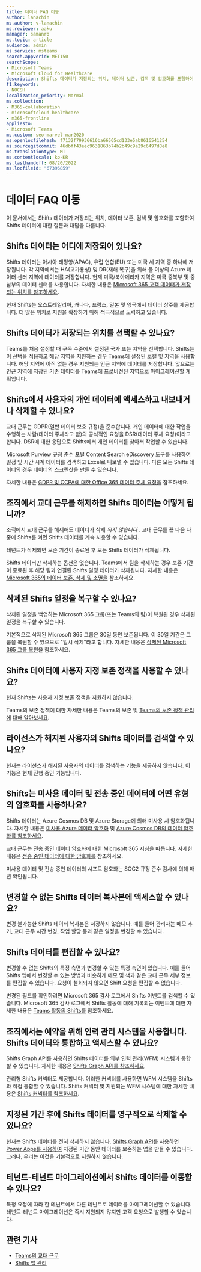 ```yaml
---
title: 데이터 FAQ 이동
author: lanachin
ms.author: v-lanachin
ms.reviewer: aaku
manager: samanro
ms.topic: article
audience: admin
ms.service: msteams
search.appverid: MET150
searchScope:
- Microsoft Teams
- Microsoft Cloud for Healthcare
description: Shifts 데이터가 저장되는 위치, 데이터 보존, 검색 및 암호화를 포함하여 Shifts 데이터에 대한 질문과 대답을 가져옵니다.
f1.keywords:
- NOCSH
localization_priority: Normal
ms.collection:
- M365-collaboration
- microsoftcloud-healthcare
- m365-frontline
appliesto:
- Microsoft Teams
ms.custom: seo-marvel-mar2020
ms.openlocfilehash: f7132f79936616ba66565cd133e5ab8616541254
ms.sourcegitcommit: 46dbff43eec9631863b74b2b49c9a29c6497d8e8
ms.translationtype: MT
ms.contentlocale: ko-KR
ms.lasthandoff: 08/20/2022
ms.locfileid: "67396859"
---
```

# <a name="shifts-data-faq"></a>데이터 FAQ 이동

이 문서에서는 Shifts 데이터가 저장되는 위치, 데이터 보존, 검색 및 암호화를 포함하여 Shifts 데이터에 대한 질문과 대답을 다룹니다.

## <a name="where-is-shifts-data-stored"></a>Shifts 데이터는 어디에 저장되어 있나요?

Shifts 데이터는 아시아 태평양(APAC), 유럽 연합(EU) 또는 미국 세 지역 중 하나에 저장됩니다. 각 지역에서는 HA(고가용성) 및 DR(재해 복구)을 위해 둘 이상의 Azure 데이터 센터 지역에 데이터를 저장합니다. 현재 미국/북아메리카 지역은 미국 중북부 및 중남부의 데이터 센터를 사용합니다. 자세한 내용은 [Microsoft 365 고객 데이터가 저장되는 위치를 참조하세요](/microsoft-365/enterprise/o365-data-locations).

현재 Shifts는 오스트레일리아, 캐나다, 프랑스, 일본 및 영국에서 데이터 상주를 제공합니다. 더 많은 위치로 지원을 확장하기 위해 적극적으로 노력하고 있습니다.

## <a name="can-i-choose-where-shifts-data-is-stored"></a>Shifts 데이터가 저장되는 위치를 선택할 수 있나요?

Teams를 처음 설정할 때 구독 수준에서 설정된 국가 또는 지역을 선택합니다. Shifts는 이 선택을 적용하고 해당 지역을 지원하는 경우 Teams에 설정된 로캘 및 지역을 사용합니다. 해당 지역에 아직 없는 경우 지원되는 인근 지역에 데이터를 저장합니다. 앞으로는 인근 지역에 저장된 기존 데이터를 Teams에 프로비전된 지역으로 마이그레이션할 계획입니다.

## <a name="can-i-access-and-export-or-delete-a-users-personal-data-in-shifts"></a>Shifts에서 사용자의 개인 데이터에 액세스하고 내보내거나 삭제할 수 있나요?

교대 근무는 GDPR(일반 데이터 보호 규정)을 준수합니다. 개인 데이터에 대한 작업을 수행하는 사람(데이터 주체라고 함)의 공식적인 요청을 DSR(데이터 주체 요청)이라고 합니다. DSR에 대한 응답으로 Shifts에서 개인 데이터를 찾아서 작업할 수 있습니다.

Microsoft Purview 규정 준수 포털 Content Search eDiscovery 도구를 사용하여 일정 및 시간 시계 데이터를 검색하고 Excel로 내보낼 수 있습니다. 다른 모든 Shifts 데이터의 경우 데이터의 스크린샷을 만들 수 있습니다.

자세한 내용은 [GDPR 및 CCPA에 대한 Office 365 데이터 주체 요청을](/microsoft-365/compliance/gdpr-dsr-office365) 참조하세요.

## <a name="what-happens-to-shifts-data-if-i-turn-off-shifts-for-my-organization"></a>조직에서 교대 근무를 해제하면 Shifts 데이터는 어떻게 됩니까?

조직에서 교대 근무를 해제해도 데이터가 삭제 *되지 않습니다* . 교대 근무를 끈 다음 나중에 Shifts를 켜면 Shifts 데이터를 계속 사용할 수 있습니다.

테넌트가 삭제되면 보존 기간이 종료된 후 모든 Shifts 데이터가 삭제됩니다.

Shifts 데이터만 삭제하는 옵션은 없습니다. Teams에서 팀을 삭제하는 경우 보존 기간이 종료된 후 해당 팀과 연결된 Shifts 일정 데이터가 삭제됩니다. 자세한 내용은 [Microsoft 365의 데이터 보존, 삭제 및 소멸을](/compliance/assurance/assurance-data-retention-deletion-and-destruction-overview) 참조하세요.

## <a name="can-i-recover-a-shifts-schedule-that-was-deleted"></a>삭제된 Shifts 일정을 복구할 수 있나요?

삭제된 일정을 백업하는 Microsoft 365 그룹(또는 Teams의 팀)이 복원된 경우 삭제된 일정을 복구할 수 있습니다.

기본적으로 삭제된 Microsoft 365 그룹은 30일 동안 보존됩니다. 이 30일 기간은 그룹을 복원할 수 있으므로 "일시 삭제"라고 합니다. 자세한 내용은 [삭제된 Microsoft 365 그룹 복원](/microsoft-365/admin/create-groups/restore-deleted-group?tabs=admin-center)을 참조하세요.

## <a name="can-i-use-custom-retention-policies-for-shifts-data"></a>Shifts 데이터에 사용자 지정 보존 정책을 사용할 수 있나요?

현재 Shifts는 사용자 지정 보존 정책을 지원하지 않습니다.

Teams의 보존 정책에 대한 자세한 내용은 Teams의 보존 및 [Teams의 보존 정책 관리에](../../retention-policies.md) [대해 알아보세요](/microsoft-365/compliance/retention-policies-teams).

## <a name="can-i-retrieve-shifts-data-for-a-user-whose-license-was-revoked"></a>라이선스가 해지된 사용자의 Shifts 데이터를 검색할 수 있나요?

현재는 라이선스가 해지된 사용자의 데이터를 검색하는 기능을 제공하지 않습니다. 이 기능은 현재 진행 중인 기능입니다.

## <a name="what-type-of-encryption-does-shifts-use-for-data-at-rest-and-in-transit"></a>Shifts는 미사용 데이터 및 전송 중인 데이터에 어떤 유형의 암호화를 사용하나요?

Shifts 데이터는 Azure Cosmos DB 및 Azure Storage에 의해 미사용 시 암호화됩니다. 자세한 내용은 [미사용 Azure 데이터 암호화](/azure/security/fundamentals/encryption-atrest) 및 [Azure Cosmos DB의 데이터 암호화를 참조하세요](/azure/cosmos-db/database-encryption-at-rest).

교대 근무는 전송 중인 데이터 암호화에 대한 Microsoft 365 지침을 따릅니다. 자세한 내용은 [전송 중인 데이터에 대한 암호화를](/compliance/assurance/assurance-encryption-in-transit) 참조하세요.

미사용 데이터 및 전송 중인 데이터의 시프트 암호화는 SOC2 규정 준수 감사에 의해 매년 확인됩니다.

## <a name="can-i-access-immutable-copies-of-shifts-data"></a>변경할 수 없는 Shifts 데이터 복사본에 액세스할 수 있나요?

변경 불가능한 Shifts 데이터 복사본은 저장하지 않습니다. 예를 들어 관리자는 메모 추가, 교대 근무 시간 변경, 작업 할당 등과 같은 일정을 변경할 수 있습니다.

## <a name="can-shifts-data-be-edited"></a>Shifts 데이터를 편집할 수 있나요?

변경할 수 없는 Shifts의 특정 측면과 변경할 수 있는 특정 측면이 있습니다. 예를 들어 Shifts 앱에서 변경할 수 있는 방법과 비슷하게 메모 및 색과 같은 교대 근무 세부 정보를 편집할 수 있습니다. 요청이 철회되지 않으면 Shift 요청을 편집할 수 없습니다.

변경된 필드를 확인하려면 Microsoft 365 감사 로그에서 Shifts 이벤트를 검색할 수 있습니다. Microsoft 365 감사 로그에서 Shifts 활동에 대해 기록되는 이벤트에 대한 자세한 내용은 [Teams 활동의 Shifts를](../../audit-log-events.md#shifts-in-teams-activities) 참조하세요.

## <a name="my-organization-uses-a-workforce-management-system-for-scheduling-can-we-integrate-with-and-access-shifts-data"></a>조직에서는 예약을 위해 인력 관리 시스템을 사용합니다. Shifts 데이터와 통합하고 액세스할 수 있나요?

Shifts Graph API를 사용하면 Shifts 데이터를 외부 인력 관리(WFM) 시스템과 통합할 수 있습니다. 자세한 내용은 [Shifts Graph API를 참조하세요](/graph/api/resources/shift).

관리형 Shifts 커넥터도 제공합니다. 이러한 커넥터를 사용하면 WFM 시스템을 Shifts와 직접 통합할 수 있습니다. Shifts 커넥터 및 지원되는 WFM 시스템에 대한 자세한 내용은 [Shifts 커넥터를 참조하세요](/microsoft-365/frontline/shifts-connectors).

## <a name="can-shifts-data-be-deleted-permanently-after-a-specified-period-of-time"></a>지정된 기간 후에 Shifts 데이터를 영구적으로 삭제할 수 있나요?

현재는 Shifts 데이터를 전혀 삭제하지 않습니다. [Shifts Graph API](/graph/api/resources/shift)를 사용하면 [Power Apps를 사용하여](/powerapps/maker/) 지정된 기간 동안 데이터를 보존하는 앱을 만들 수 있습니다. 그러나, 우리는 이것을 기본적으로 지원하지 않습니다.

## <a name="can-shifts-data-be-moved-in-a-tenant-to-tenant-migration"></a>테넌트-테넌트 마이그레이션에서 Shifts 데이터를 이동할 수 있나요?

특정 요청에 따라 한 테넌트에서 다른 테넌트로 데이터를 마이그레이션할 수 있습니다. 테넌트-테넌트 마이그레이션은 즉시 지원되지 않지만 고객 요청으로 발생할 수 있습니다.

## <a name="related-articles"></a>관련 기사

- [Teams의 교대 근무](../shifts-for-teams-landing-page.md)
- [Shifts 앱 관리](manage-the-shifts-app-for-your-organization-in-teams.md)
